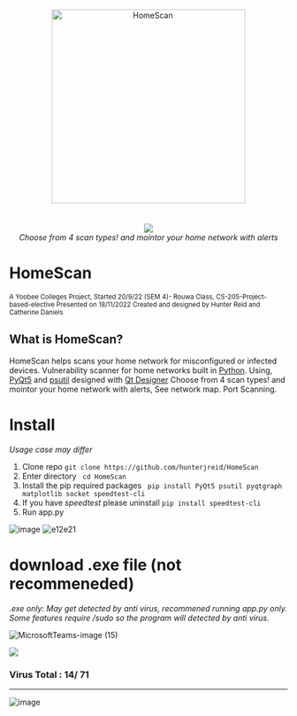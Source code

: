 <p align="center">
	<br>
    	<img width="350px" style="margin-bottom:20px;" src="https://user-images.githubusercontent.com/62681404/191140983-4e4e9a96-bd8a-4ee9-a5ba-532f5b73a4c2.png" alt="HomeScan"/><br>
    	<br>
	<img src="https://user-images.githubusercontent.com/62681404/199938369-7729a1a6-6aa5-45ce-8584-fcb24c93df1f.png">
	<br>
    	<i>Choose from 4 scan types! and mointor your home network with alerts</i>
	<br>
</p>

# HomeScan
<sub>A Yoobee Colleges Project, Started 20/9/22 (SEM 4)- Rouwa Class, CS-205-Project-based-elective Presented on 18/11/2022 Created and designed by Hunter Reid and Catherine Daniels</sub>
## What is HomeScan?
HomeScan helps scans your home network for misconfigured or infected devices. Vulnerability scanner for home networks built in [Python](https://www.python.org/). Using, [PyQt5](https://doc.qt.io/qtforpython/) and [psutil](https://psutil.readthedocs.io/en/latest/) designed with [Qt Designer](https://build-system.fman.io/qt-designer-download) Choose from 4 scan types! and mointor your home network with alerts, See network map. Port Scanning.
# Install
<i>Usage case may differ</i>
1. Clone repo ```git clone https://github.com/hunterjreid/HomeScan```
2. Enter directory ``` cd HomeScan```
3. Install the pip required packages ``` pip install PyQt5 psutil pyqtgraph matplotlib socket speedtest-cli```
4. If you have *speedtest* please uninstall ```pip install speedtest-cli``` 
5. Run app.py

![image](https://user-images.githubusercontent.com/62681404/202367532-3920a1cc-62f2-4dbd-8186-de3e9afe9fc2.png)
![e12e21](https://user-images.githubusercontent.com/62681404/198426104-c007fa2e-f2ad-4fc0-ba7c-7bb13846dd61.png)
# download .exe file (not recommeneded)
<i>.exe only: May get detected by anti virus, recommened running app.py only. Some features require /sudo so the program will detected by anti virus.</i>

![MicrosoftTeams-image (15)](https://user-images.githubusercontent.com/62681404/201068694-0a2f57b6-b7e7-4cac-b412-23dd6fdd0349.png)  


<a target="_blank" href="https://www.mediafire.com/file/6kwtied4bzbg434/HomeScan.exe">
	<img src="https://user-images.githubusercontent.com/62681404/202579245-638761b8-3ae7-476c-a15a-cb2c8c307447.png"/>
</a>

### Virus Total : 14/ 71 
<hr>


![image](https://user-images.githubusercontent.com/62681404/202602823-16036ebb-03cb-4ef1-89fe-13bd63ea8e81.png)  







